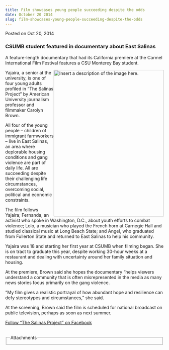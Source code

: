 ```yaml
---
title: Film showcases young people succeeding despite the odds
date: October 20 2014
slug: film-showcases-young-people-succeeding-despite-the-odds
---
```


 



<span class="date">Posted on Oct 20, 2014    </span>
<h3>CSUMB student featured in documentary about East Salinas</h3>
<p>A feature-length documentary that had its California premiere at
the Carmel International Film Festival features a CSU Monterey Bay
student.</p>
<p><img alt="Insert a description of the image here." src="https://news.csumb.edu/sites/default/files/65/attachments/news/images/yahaira_.jpg" style="width:350px; height:466px; float:right">Yajaira, a senior
at the university, is one of four young adults profiled in &#x201C;The
Salinas Project&#x201D; by American University journalism professor and
filmmaker Carolyn Brown.</img></p>
<p>All four of the young people &#x2013; children of immigrant farmworkers
&#x2013; live in East Salinas, an area where deplorable housing conditions
and gang violence are part of daily life. All are succeeding
despite their challenging life circumstances, overcoming social,
political and economic constraints.</p>
<p>The film follows Yajaira; Fernanda, an activist who spoke in
Washington, D.C., about youth efforts to combat violence; Lolo, a
musician who played the French horn at Carnegie Hall and studied
classical music at Long Beach State; and Angel, who graduated from
Fullerton State and returned to East Salinas to help his
community.</p>
<p>Yajaira was 18 and starting her first year at CSUMB when filming
began. She is on tract to graduate this year, despite working
30-hour weeks at a restaurant and dealing with uncertainty around
her family situation and housing.</p>
<p>At the premiere, Brown said she hopes the documentary &#x201C;helps
viewers understand a community that is often misrepresented in the
media as many news stories focus primarily on the gang
violence.</p>
<p>&#x201C;My film gives a realistic portrayal of how abundant hope and
resilience can defy stereotypes and circumstances,&#x201D; she said.</p>
<p>At the screening, Brown said the film is scheduled for national
broadcast on public television, perhaps as soon as next summer.</p>
<p><a href="https://www.facebook.com/TheSalinasProject" rel="nofollow">Follow &#x201C;The Salinas Project&#x201D; on Facebook</a><br>
&#xA0;</br></p>
<fieldset class="fieldgroup group-attachments">
<legend>Attachments</legend>
<div class="field field-type-emvideo field-field-attach-video">
<div class="field-items">
<div class="field-item odd">
<div class="emvideo emvideo-video emvideo-vimeo"><object type="application/x-shockwave-flash" width="425" height="350" data="https://www.vimeo.com/moogaloop.swf?clip_id=83868901&amp;server=www.vimeo.com&amp;fullscreen=1&amp;show_title=0&amp;show_byline=0&amp;show_portrait=0&amp;color=">
<param name="quality" value="best">
<param name="wmode" value="transparent">
<param name="allowfullscreen" value="true">
<param name="scale" value="showAll">
<param name="movie" value="https://www.vimeo.com/moogaloop.swf?clip_id=83868901&amp;server=www.vimeo.com&amp;fullscreen=1&amp;show_title=0&amp;show_byline=0&amp;show_portrait=0&amp;color="/></param></param></param></param></object></div>
</div>
</div>
</div>
</fieldset>





```
